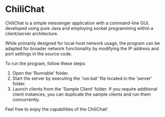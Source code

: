 # ChiliChat
ChiliChat is a simple messenger application with a command-line GUI, developed using pure Java and employing socket programming within a client/server architecture.

While primarily designed for local-host network usage, the program can be adapted for broader network functionality by modifying the IP address and port settings in the source code.

To run the program, follow these steps:

1. Open the 'Runnable' folder.
2. Start the server by executing the 'run.bat' file located in the 'server' folder.
3. Launch clients from the 'Sample Client' folder.
If you require additional client instances, you can duplicate the sample clients and run them concurrently.

Feel free to enjoy the capabilities of the ChiliChat!
